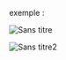 exemple :

![Sans titre](https://github.com/fk-crafter/app-ideas/assets/127132293/f325e648-1c70-4361-a240-a483f7fc6f24)

![Sans titre2](https://github.com/fk-crafter/app-ideas/assets/127132293/71a388d9-f3eb-4982-a14d-279902b78e9b)

